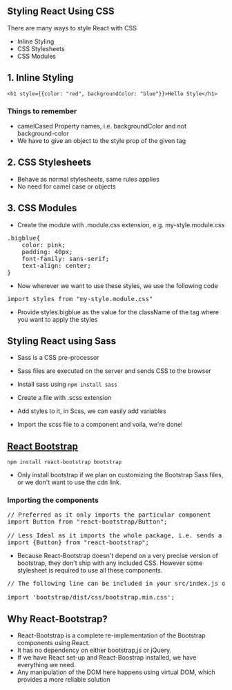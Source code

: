 ## Styling React Using CSS
There are many ways to style React with CSS
- Inline Styling
- CSS Stylesheets
- CSS Modules

## 1. Inline Styling
`<h1 style={{color: "red", backgroundColor: "blue"}}>Hello Style</h1>`
### Things to remember
- camelCased Property names, i.e. backgroundColor and not background-color
- We have to give an object to the style prop of the given tag

## 2. CSS Stylesheets
- Behave as normal stylesheets, same rules applies
- No need for camel case or objects

## 3. CSS Modules
- Create the module with .module.css extension, e.g. my-style.module.css
<pre>
.bigblue{
    color: pink;
    padding: 40px;
    font-family: sans-serif;
    text-align: center;
}
</pre>
- Now wherever we want to use these styles, we use the following code
<pre>
import styles from "my-style.module.css"
</pre>
- Provide styles.bigblue as the value for the className of the tag where you want to apply the styles


## Styling React using Sass
- Sass is a CSS pre-processor
- Sass files are executed on the server and sends CSS to the browser

- Install sass using `npm install sass`
- Create a file with .scss extension
- Add styles to it, in Scss, we can easily add variables
- Import the scss file to a component and voila, we're done!

## [React Bootstrap](https://react-bootstrap.github.io/components/alerts)
`npm install react-bootstrap bootstrap`

- Only install bootstrap if we plan on customizing the Bootstrap Sass files, or we don't want to use the cdn link.

### Importing the components
<pre>
// Preferred as it only imports the particular component
import Button from "react-bootstrap/Button";

// Less Ideal as it imports the whole package, i.e. sends a lot of amount of code to the client
import {Button} from "react-bootstrap";
</pre>

- Because React-Bootstrap doesn't depend on a very precise version of bootstrap, they don't ship with any included CSS. However some stylesheet is required to use all these components.
<pre>
// The following line can be included in your src/index.js or App.js file

import 'bootstrap/dist/css/bootstrap.min.css';
</pre>

## Why React-Bootstrap?
- React-Bootstrap is a complete re-implementation of the Bootstrap components using React. 
- It has no dependency on either bootstrap,js or jQuery.
- If we have React set-up and React-Boostrap installed, we have everything we need.
- Any manipulation of the DOM here happens using virtual DOM, which provides a more reliable solution


